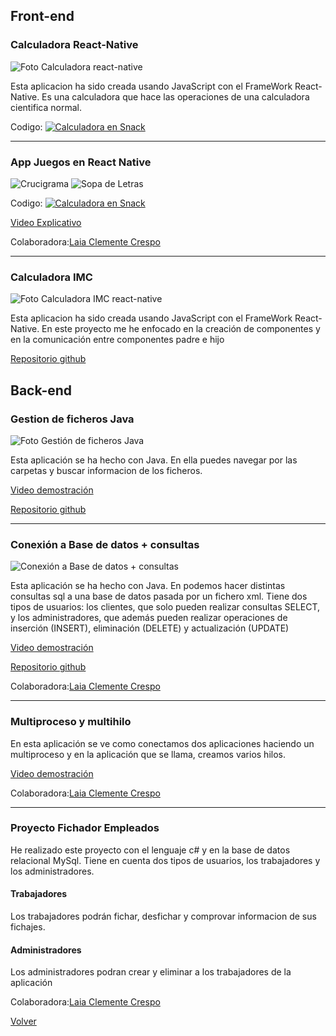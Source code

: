 ## Front-end
### Calculadora React-Native

![Foto Calculadora react-native](https://github.com/Borja2001/Portafolio/blob/main/fotoCalculaora.png)


Esta aplicacion ha sido creada usando JavaScript con el FrameWork React-Native. Es una calculadora que hace las operaciones de una calculadora cientifica normal.

Codigo: [![Calculadora en Snack](https://img.shields.io/badge/Expo%20Snack-Open%20In%20Expo-blue?style=flat-square&logo=expo&logoColor=white)](https://snack.expo.dev/@bopres/calculadora)

___
### App Juegos en React Native

![Crucigrama](https://github.com/Borja2001/Portafolio/blob/main/juego1.png) ![Sopa de Letras](https://github.com/Borja2001/Portafolio/blob/main/juego2.png)


Codigo: [![Calculadora en Snack](https://img.shields.io/badge/Expo%20Snack-Open%20In%20Expo-blue?style=flat-square&logo=expo&logoColor=white)](https://snack.expo.dev/@bopres/appae2)

[Video Explicativo](https://www.youtube.com/watch?v=rmnpycZbI3I)

Colaboradora:[Laia Clemente Crespo](https://github.com/LaClCr/)

___
### Calculadora IMC
![Foto Calculadora IMC react-native](https://github.com/Borja2001/Portafolio/blob/main/calculadoraIMC.png)

Esta aplicacion ha sido creada usando JavaScript con el FrameWork React-Native. En este proyecto me he enfocado en la creación de componentes y en la comunicación entre componentes padre e hijo

[Repositorio github](https://github.com/Borja2001/CalculadoraIMC)


## Back-end

### Gestion de ficheros Java

![Foto Gestión de ficheros Java](https://github.com/Borja2001/Portafolio/blob/main/gestion%20de%20ficheros.png)

Esta aplicación se ha hecho con Java. En ella puedes navegar por las carpetas y buscar informacion de los ficheros.

[Video demostración](https://youtu.be/HjecaLYuDMU)

[Repositorio github](https://github.com/Borja2001/EntregasAccesDades/tree/App-Control-ficheros-java)


___

### Conexión a Base de datos + consultas

![Conexión a Base de datos + consultas](https://github.com/Borja2001/Portafolio/blob/main/ConexionBaseDatos_Consultas.png)

Esta aplicación se ha hecho con Java. En podemos hacer distintas consultas sql a una base de datos pasada por un fichero xml.
Tiene dos tipos de usuarios: los clientes, que solo pueden realizar consultas SELECT, y los administradores, que además pueden realizar operaciones de inserción (INSERT), eliminación (DELETE) y actualización (UPDATE)

[Video demostración](https://www.youtube.com/watch?v=YD4YM1ZREwk)

[Repositorio github](https://github.com/Borja2001/EntregasAccesDades/tree/Base-de-Datos)

Colaboradora:[Laia Clemente Crespo](https://github.com/LaClCr/)

___

### Multiproceso y multihilo

En esta aplicación se ve como conectamos dos aplicaciones haciendo un multiproceso y en la aplicación que se llama, creamos varios hilos.

[Video demostración](https://www.youtube.com/watch?v=CAYoClN9wAQ)

Colaboradora:[Laia Clemente Crespo](https://github.com/LaClCr/)

___
### Proyecto Fichador Empleados
He realizado este proyecto con el lenguaje c# y en la base de datos relacional MySql.
Tiene en cuenta dos tipos de usuarios,  los trabajadores y los administradores.
#### Trabajadores
Los trabajadores podrán fichar, desfichar y comprovar informacion de sus fichajes.
#### Administradores
Los administradores podran crear y eliminar a los trabajadores de la aplicación


Colaboradora:[Laia Clemente Crespo](https://github.com/LaClCr/)


[Volver](README.md)
